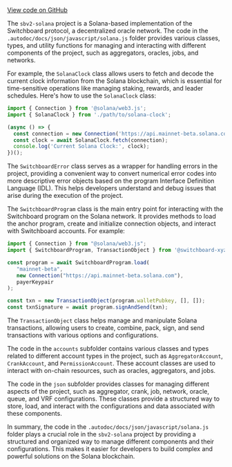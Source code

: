 [View code on GitHub](https://github.com/switchboard-xyz/sbv2-solana/tree/master/.autodoc/docs/json/javascript/solana.js)

The `sbv2-solana` project is a Solana-based implementation of the Switchboard protocol, a decentralized oracle network. The code in the `.autodoc/docs/json/javascript/solana.js` folder provides various classes, types, and utility functions for managing and interacting with different components of the project, such as aggregators, oracles, jobs, and networks.

For example, the `SolanaClock` class allows users to fetch and decode the current clock information from the Solana blockchain, which is essential for time-sensitive operations like managing staking, rewards, and leader schedules. Here's how to use the `SolanaClock` class:

```javascript
import { Connection } from '@solana/web3.js';
import { SolanaClock } from './path/to/solana-clock';

(async () => {
  const connection = new Connection('https://api.mainnet-beta.solana.com');
  const clock = await SolanaClock.fetch(connection);
  console.log('Current Solana Clock:', clock);
})();
```

The `SwitchboardError` class serves as a wrapper for handling errors in the project, providing a convenient way to convert numerical error codes into more descriptive error objects based on the program Interface Definition Language (IDL). This helps developers understand and debug issues that arise during the execution of the project.

The `SwitchboardProgram` class is the main entry point for interacting with the Switchboard program on the Solana network. It provides methods to load the anchor program, create and initialize connection objects, and interact with Switchboard accounts. For example:

```ts
import { Connection } from "@solana/web3.js";
import { SwitchboardProgram, TransactionObject } from '@switchboard-xyz/solana.js';

const program = await SwitchboardProgram.load(
   "mainnet-beta",
   new Connection("https://api.mainnet-beta.solana.com"),
   payerKeypair
);

const txn = new TransactionObject(program.walletPubkey, [], []);
const txnSignature = await program.signAndSend(txn);
```

The `TransactionObject` class helps manage and manipulate Solana transactions, allowing users to create, combine, pack, sign, and send transactions with various options and configurations.

The code in the `accounts` subfolder contains various classes and types related to different account types in the project, such as `AggregatorAccount`, `CrankAccount`, and `PermissionAccount`. These account classes are used to interact with on-chain resources, such as oracles, aggregators, and jobs.

The code in the `json` subfolder provides classes for managing different aspects of the project, such as aggregator, crank, job, network, oracle, queue, and VRF configurations. These classes provide a structured way to store, load, and interact with the configurations and data associated with these components.

In summary, the code in the `.autodoc/docs/json/javascript/solana.js` folder plays a crucial role in the `sbv2-solana` project by providing a structured and organized way to manage different components and their configurations. This makes it easier for developers to build complex and powerful solutions on the Solana blockchain.
